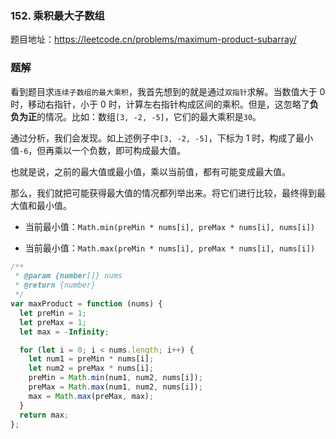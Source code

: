 ### 152. 乘积最大子数组

题目地址：https://leetcode.cn/problems/maximum-product-subarray/

### 题解

看到题目求`连续子数组的最大乘积`，我首先想到的就是通过`双指针`求解。当数值大于 0 时，移动右指针，小于 0 时，计算左右指针构成区间的乘积。但是，这忽略了**负负为正**的情况。比如：数组`[3, -2, -5]`，它们的最大乘积是`30`。

通过分析，我们会发现。如上述例子中`[3, -2, -5]`，下标为 1 时，构成了最小值`-6`，但再乘以一个负数，即可构成最大值。

也就是说，之前的最大值或最小值，乘以当前值，都有可能变成最大值。

那么，我们就把可能获得最大值的情况都列举出来。将它们进行比较，最终得到最大值和最小值。

- 当前最小值：`Math.min(preMin * nums[i], preMax * nums[i], nums[i])`

- 当前最小值：`Math.max(preMin * nums[i], preMax * nums[i], nums[i])`

```js
/**
 * @param {number[]} nums
 * @return {number}
 */
var maxProduct = function (nums) {
  let preMin = 1;
  let preMax = 1;
  let max = -Infinity;

  for (let i = 0; i < nums.length; i++) {
    let num1 = preMin * nums[i];
    let num2 = preMax * nums[i];
    preMin = Math.min(num1, num2, nums[i]);
    preMax = Math.max(num1, num2, nums[i]);
    max = Math.max(preMax, max);
  }
  return max;
};
```
